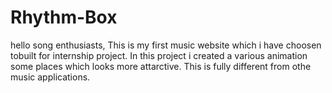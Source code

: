 # Rhythm-Box
hello song enthusiasts, This is my first music website which i have choosen tobuilt for internship project. In this project i created a various animation some places which looks more attarctive. This is fully different from othe music applications.
